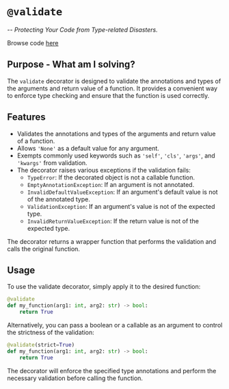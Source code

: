# `@validate`
-- _Protecting Your Code from Type-related Disasters._

Browse code [here](../danielutils/Decorators//validate.py)
## Purpose - What am I solving?
The `validate` decorator is designed to validate the annotations and types of the arguments and return value of a function. It provides a convenient way to enforce type checking and ensure that the function is used correctly.

## Features
* Validates the annotations and types of the arguments and return value of a function.
* Allows `'None'` as a default value for any argument.
* Exempts commonly used keywords such as `'self'`, `'cls'`, `'args'`, and `'kwargs'` from validation.
* The decorator raises various exceptions if the validation fails:
    * `TypeError`: If the decorated object is not a callable function.
    * `EmptyAnnotationException`: If an argument is not annotated.
    * `InvalidDefaultValueException`: If an argument's default value is not of the annotated type.
    * `ValidationException`: If an argument's value is not of the expected type.
    * `InvalidReturnValueException`: If the return value is not of the expected type.

The decorator returns a wrapper function that performs the validation and calls the original function.

## Usage
To use the validate decorator, simply apply it to the desired function:

```python
@validate
def my_function(arg1: int, arg2: str) -> bool:
    return True
```
Alternatively, you can pass a boolean or a callable as an argument to control the strictness of the validation:

```python
@validate(strict=True)
def my_function(arg1: int, arg2: str) -> bool:
    return True
```
The decorator will enforce the specified type annotations and perform the necessary validation before calling the function.